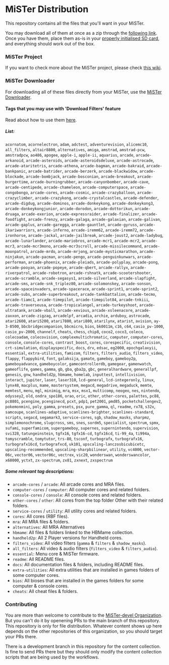 # MiSTer Distribution

This repository contains all the files that you'll want in your MiSTer.

You may download all of them at once as a zip through the [following link](https://github.com/MiSTer-devel/Distribution_MiSTer/archive/refs/heads/main.zip). Once you have them, place them as-is in your [properly initialised SD card](https://github.com/MiSTer-devel/mr-fusion), and everything should work out of the box.

### MiSTer Project

If you want to check more about the MiSTer project, please check [this wiki](https://github.com/MiSTer-devel/Wiki_MiSTer/wiki).

### MiSTer Downloader

For downloading all of these files directly from your MiSTer, use the [MiSTer Downloader](https://github.com/MiSTer-devel/Downloader_MiSTer).

#### Tags that you may use with 'Download Filters' feature

Read about how to use them [here](https://github.com/MiSTer-devel/Downloader_MiSTer/blob/main/docs/download-filters.md).

##### List:

`acornatom`, `acornelectron`, `adam`, `adctest`, `adventurevision`, `alicemc10`, `all_filters`, `altair8800`, `alternatives`, `amiga`, `amstrad`, `amstrad-pcw`, `amstradpcw`, `ao486`, `apogee`, `apple-i`, `apple-ii`, `aquarius`, `arcade`, `arcade-arkanoid`, `arcade-asteroids`, `arcade-asteroidsdeluxe`, `arcade-astrocade`, `arcade-ataritetris`, `arcade-athena`, `arcade-bagman`, `arcade-bakraid`, `arcade-bankpanic`, `arcade-batrider`, `arcade-berzerk`, `arcade-blackwidow`, `arcade-blockade`, `arcade-bombjack`, `arcade-bosconian`, `arcade-breakout`, `arcade-burgertime`, `arcade-burningrubber`, `arcade-canyonbomber`, `arcade-cave`, `arcade-centipede`, `arcade-chameleon`, `arcade-computerspace`, `arcade-congobongo`, `arcade-cores`, `arcade-cosmic`, `arcade-crazyballoon`, `arcade-crazyclimber`, `arcade-crazykong`, `arcade-crystalcastles`, `arcade-defender`, `arcade-digdug`, `arcade-dominos`, `arcade-donkeykong`, `arcade-donkeykong3`, `arcade-donkeykongjunior`, `arcade-dorodon`, `arcade-dottorikun`, `arcade-druaga`, `arcade-exerion`, `arcade-expressraider`, `arcade-finalizer`, `arcade-foodfight`, `arcade-frenzy`, `arcade-galaga`, `arcade-galaxian`, `arcade-galivan`, `arcade-gaplus`, `arcade-garegga`, `arcade-gauntlet`, `arcade-gyruss`, `arcade-ikariwarriors`, `arcade-inferno`, `arcade-iremm62`, `arcade-iremm72`, `arcade-ironhorse`, `arcade-jackal`, `arcade-jailbreak`, `arcade-joust2`, `arcade-ladybug`, `arcade-lunarlander`, `arcade-mariobros`, `arcade-mcr1`, `arcade-mcr2`, `arcade-mcr3`, `arcade-mcr3mono`, `arcade-mcr3scroll`, `arcade-missilecommand`, `arcade-moonpatrol`, `arcade-mrdo`, `arcade-mrjong`, `arcade-mysticmarathon`, `arcade-ninjakun`, `arcade-pacman`, `arcade-pengo`, `arcade-penguinkunwars`, `arcade-performan`, `arcade-phoenix`, `arcade-pleiads`, `arcade-polyplay`, `arcade-pong`, `arcade-pooyan`, `arcade-popeye`, `arcade-qbert`, `arcade-rallyx`, `arcade-riverpatrol`, `arcade-robotron`, `arcade-rshnatk`, `arcade-scootershooter`, `arcade-scramble`, `arcade-segasys1`, `arcade-silverland`, `arcade-slapfight`, `arcade-sms`, `arcade-snk_triplez80`, `arcade-solomonskey`, `arcade-sonson`, `arcade-spaceinvaders`, `arcade-spacerace`, `arcade-sprint1`, `arcade-sprint2`, `arcade-subs`, `arcade-superbreakout`, `arcade-tankbattalion`, `arcade-tecmo`, `arcade-tiamc1`, `arcade-timepilot`, `arcade-timepilot84`, `arcade-tnkiii`, `arcade-traverseusa`, `arcade-tropicalangel`, `arcade-turkeyshoot`, `arcade-ultratank`, `arcade-vball`, `arcade-xevious`, `arcade-xsleenacore`, `arcade-zaxxon`, `arcade-zigzag`, `arcadelpf`, `arcadia`, `archie`, `arduboy`, `astrocade`, `atari2600`, `atari5200`, `atari7800`, `atari800`, `atarilynx`, `atarist`, `avision`, `ay-3-8500`, `bbcbridgecompanion`, `bbcmicro`, `bios`, `bk0011m`, `c16`, `c64`, `casio_pv-1000`, `casio_pv-2000`, `channelf`, `cheats`, `chess`, `chip8`, `coco2`, `coco3`, `coleco`, `colecoadam`, `colecovision`, `complexmultichromatic`, `computer`, `computer-cores`, `console`, `console-cores`, `contrast_boost`, `cores`, `corespecific`, `creativision`, `crt-simulation`, `displayspecific`, `docs`, `drv`, `edsac`, `eg2000`, `epochgalaxyii`, `essential`, `extra-utilities`, `famicom`, `filters`, `filters_audio`, `filters_video`, `flappy`, `flappybird`, `font`, `galaksija`, `gamate`, `gameboy`, `gameboy2p`, `gameboyadvance`, `gameboycolor`, `gamecontrollerdb`, `gamegear`, `gamenwatch`, `gameoflife`, `games`, `gamma`, `gb`, `gba`, `gba2p`, `gbc`, `generalhardware`, `generallpf`, `genesis`, `gnw`, `handheld2p`, `hbmame`, `homelab`, `inputtest`, `intellivision`, `interact`, `jupiter`, `laser`, `laser310`, `lcd-general`, `lcd-integeronly`, `linux`, `lynx48`, `macplus`, `mame`, `mastersystem`, `megacd`, `megadrive`, `megaduck`, `memte`, `memtest`, `menu`, `mgl`, `minimig`, `mra`, `msx`, `msx1`, `multicomp`, `neogeo`, `nes`, `nintendo`, `odyssey2`, `old`, `ondra_spo186`, `orao`, `oric`, `other`, `other-cores`, `palettes`, `pc88`, `pc8801`, `pcengine`, `pcenginecd`, `pcxt`, `pdp1`, `pet2001`, `pmd85`, `pocketchallengev2`, `pokemonmini`, `poly_gamma`, `presets`, `psx`, `pure_gamma`, `ql`, `readme`, `rx78`, `s32x`, `samcoupe`, `scanlines-adaptive`, `scanlines-brighter`, `scanlines-standard`, `scripts`, `segacd`, `segamark3`, `service-cores`, `sgb`, `shadow_masks`, `sharpmz`, `simplemonochrome`, `slugcross`, `sms`, `snes`, `sordm5`, `specialist`, `spectrum`, `spmx`, `sufami`, `superfamicom`, `supergameboy`, `supernes`, `supernintendo`, `supervision`, `svi328`, `tatungeinstein`, `tgfx16`, `tgfx16-cd`, `tgfx16cd`, `ti-99_4a`, `ti994a`, `tomyscramble`, `tomytutor`, `trs-80`, `tsconf`, `turbografx`, `turbografx16`, `turbografx16cd`, `turbografxcd`, `uk101`, `upscaling-lanczosbicubicetc`, `upscaling-recommended`, `upscaling-sharpbilinear`, `utility`, `vc4000`, `vector-06c`, `vector06`, `vector06c`, `vectrex`, `vic20`, `wonderswan`, `wonderswancolor`, `x68000`, `yctxt`, `zx-spectrum`, `zx81`, `zxnext`, `zxspectrum`

##### Some relevant tag descriptions:

- `arcade-cores` / `arcade`: All arcade cores and MRA files.
- `computer-cores` / `computer`: All computer cores and related folders.
- `console-cores` / `console`: All console cores and related folders.
- `other-cores` / `other`: All cores from the top folder Other with their related folders.
- `service-cores` / `utility`: All utility cores and related folders.
- `cores`: All cores (RBF files).
- `mra`: All MRA files & folders.
- `alternatives`: All MRA Alternatives
- `hbmame`: All files & folders linked to the HBMame collection.
- `handheld2p`: All 2 Player versions for Handheld cores.
- `filters_video`: All video filters (`gamma` & `filters` & `shadow_masks`).
- `all_filters`: All video & audio filters (`filters_video` & `filters_audio`).
- `essential`: Menu core & MiSTer firmware.
- `readme`: All README files.
- `docs`: All documentation files & folders, including README files.
- `extra-utilities`: All extra utilities that are installed in games folders of some computer cores.
- `bios`: All bioses that are installed in the games folders for some computer & console cores.
- `cheats`: All cheat files & folders.

### Contributing

You are more than welcome to contribute to the [MiSTer-devel Organization](https://github.com/MiSTer-devel). But you can't do it by openening PRs to the main branch of this repository. This repository is only for file distribution. Whatever content shows up here depends on the other repositories of this organization, so you should target your PRs there.

There is a development branch in this repository for the content collection. Is fine to send PRs there but they should only modify the content collection scripts that are being used by the workflows.
